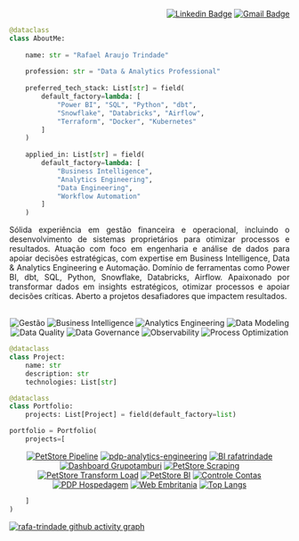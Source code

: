 <div align="right">

[![Linkedin Badge](https://img.shields.io/badge/-in/rafatrindade-2B5482?style=flat-square&logo=LinkedIn&logoColor=fffff&link=https://www.linkedin.com/in/rafatrindade/)](https://www.linkedin.com/in/rafatrindade/)
[![Gmail Badge](https://img.shields.io/badge/-rafatrindade.exe@gmail.com-2B5482?style=flat-square&logo=Gmail&logoColor=fff&link=mailto:rafatrindade.exe@gmail.com)](mailto:rafatrindade.exe@gmail.com)

</div>

```python
@dataclass
class AboutMe:
  
    name: str = "Rafael Araujo Trindade"
    
    profession: str = "Data & Analytics Professional"
    
    preferred_tech_stack: List[str] = field(
        default_factory=lambda: [
            "Power BI", "SQL", "Python", "dbt", 
            "Snowflake", "Databricks", "Airflow",
            "Terraform", "Docker", "Kubernetes"
        ]
    )
    
    applied_in: List[str] = field(
        default_factory=lambda: [
            "Business Intelligence",
            "Analytics Engineering",
            "Data Engineering",
            "Workflow Automation"
        ]
    )
```

<div align="justify">
Sólida experiência em gestão financeira e operacional, incluindo o desenvolvimento de sistemas proprietários para otimizar processos e resultados. Atuação com foco em engenharia e análise de dados para apoiar decisões estratégicas, com expertise em Business Intelligence, Data & Analytics Engineering e Automação. Domínio de ferramentas como Power BI, dbt, SQL, Python, Snowflake, Databricks, Airflow. Apaixonado por transformar dados em insights estratégicos, otimizar processos e apoiar decisões críticas. Aberto a projetos desafiadores que impactem resultados.
</div>

</br>

<div align="center">

![Gestão](https://img.shields.io/badge/-Gestão-2B5482?style=flat-square)
![Business Intelligence](https://img.shields.io/badge/-Business%20Intelligence-2B5482?style=flat-square)
![Analytics Engineering](https://img.shields.io/badge/-Analytics%20Engineering-2B5482?style=flat-square)
![Data Modeling](https://img.shields.io/badge/-Data%20Modeling-2B5482?style=flat-square)
![Data Quality](https://img.shields.io/badge/-Data%20Quality-2B5482?style=flat-square)
![Data Governance](https://img.shields.io/badge/-Data%20Governance-2B5482?style=flat-square)
![Observability](https://img.shields.io/badge/-Observability-2B5482?style=flat-square)
![Process Optimization](https://img.shields.io/badge/-Process%20Optimization-2B5482?style=flat-square)

</div>

```python
@dataclass
class Project:
    name: str
    description: str
    technologies: List[str]

@dataclass
class Portfolio:
    projects: List[Project] = field(default_factory=list)

portfolio = Portfolio(
    projects=[
```

<div align="center">
  
[![PetStore Pipeline](https://github-readme-stats.vercel.app/api/pin/?username=rafa-trindade&repo=petstore-pipeline&theme=github_dark_dimmed&show_owner=false&description_lines_count=3&bg_color=151B23&langs_count=10)](https://github.com/rafa-trindade/petstore-pipeline)
[![pdp-analytics-engineering](https://github-readme-stats.vercel.app/api/pin/?username=rafa-trindade&repo=pdp-analytics-engineering&theme=github_dark_dimmed&show_owner=false&description_lines_count=3&bg_color=151B23&langs_count=10)](https://github.com/rafa-trindade/pdp-analytics-engineering)
[![BI rafatrindade](https://github-readme-stats.vercel.app/api/pin/?username=rafa-trindade&repo=bi-rafatrindade&theme=github_dark_dimmed&show_owner=false&description_lines_count=3&bg_color=151B23&langs_count=10)](https://github.com/rafa-trindade/bi-rafatrindade)
[![Dashboard Grupotamburi](https://github-readme-stats.vercel.app/api/pin/?username=rafa-trindade&repo=b2b-grupotamburi&theme=github_dark_dimmed&show_owner=false&description_lines_count=3&bg_color=151B23&langs_count=10)](https://github.com/rafa-trindade/b2b-grupotamburi)
[![PetStore Scraping](https://github-readme-stats.vercel.app/api/pin/?username=rafa-trindade&repo=petstore-scraping&theme=github_dark_dimmed&show_owner=false&description_lines_count=3&bg_color=151B23&langs_count=10)](https://github.com/rafa-trindade/petstore-scraping)
[![PetStore Transform Load](https://github-readme-stats.vercel.app/api/pin/?username=rafa-trindade&repo=petstore-etl&theme=github_dark_dimmed&show_owner=false&description_lines_count=3&bg_color=151B23&langs_count=10)](https://github.com/rafa-trindade/petstore-etl)
[![PetStore BI](https://github-readme-stats.vercel.app/api/pin/?username=rafa-trindade&repo=petstore-bi&theme=github_dark_dimmed&show_owner=false&description_lines_count=3&bg_color=151B23&langs_count=10&langs_count=10)](https://github.com/rafa-trindade/petstore-bi)
[![Controle Contas](https://github-readme-stats.vercel.app/api/pin/?username=rafa-trindade&repo=local-data-infra&theme=github_dark_dimmed&show_owner=false&description_lines_count=3&bg_color=151B23&langs_count=10)](https://github.com/rafa-trindade/ocal-data-infra)
[![PDP Hospedagem](https://github-readme-stats.vercel.app/api/pin/?username=rafa-trindade&repo=pdp-hospedagem&theme=github_dark_dimmed&show_owner=false&description_lines_count=3&bg_color=151B23&langs_count=10)](https://github.com/rafa-trindade/pdp-hospedagem)
[![Web Embritania](https://github-readme-stats.vercel.app/api/pin/?username=rafa-trindade&repo=web-embritania&theme=github_dark_dimmed&show_owner=false&description_lines_count=3&bg_color=151B23&langs_count=10)](https://github.com/rafa-trindade/web-embritania)
[![Top Langs](https://github-readme-stats.vercel.app/api/top-langs/?username=rafa-trindade&theme=github_dark_dimmed&bg_color=151B23&hide_title=true&card_width=804&langs_count=4&exclude_repo=controle-contas,web-embritania&size_weight=0.5&count_weight=0.5&hide_progress&layout=compact)](https://github.com/anuraghazra/github-readme-stats)
<!--[![Data Faker](https://github-readme-stats.vercel.app/api/pin/?username=rafa-trindade&repo=datafaker-rafatrindade&theme=github_dark_dimmed&show_owner=false&description_lines_count=2&bg_color=151B23&langs_count=10)](https://github.com/rafa-trindade/datafaker-rafatrindade)-->

</div>

```python
    ]
)
```

[![rafa-trindade github activity graph](https://github-readme-activity-graph.vercel.app/graph?username=rafa-trindade&theme=react&hide_border=true&hide_title=false&radius=10&height=350&bg_color=151B23&line=2c5a95&point=2B5482)](https://github.com/rafa-trindade)
